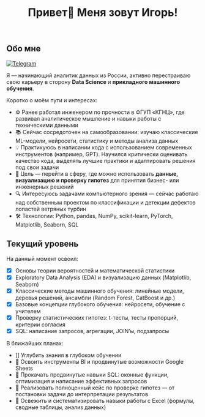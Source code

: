 <h1 align="center"> Привет👋 Меня зовут Игорь! </h1>
<br>

## Обо мне

[![Telegram](https://img.shields.io/badge/-Telegram-2CA5E0?style=flat&logo=telegram&logoColor=white)](https://t.me/id_obanai)

Я — начинающий аналитик данных из России, активно перестраиваю свою карьеру в сторону **Data Science** и **прикладного машинного обучения**. 

Коротко о моём пути и интересах: 

- ⚙️ Ранее работал инженером по прочности в ФГУП «КГНЦ», где развивал аналитическое мышление и навыки работы с техническими данными  
- 📚 Сейчас сосредоточен на самообразовании: изучаю классические ML-модели, нейросети, статистику и методы анализа данных
- 💡 Практикуюсь в написании кода с использованием современных инструментов (например, GPT). Научился критически оценивать качество кода, выделять лучшие практики и адаптировать решения под свои задачи
- 💼 Цель — перейти в сферу, где можно использовать **данные, визуализацию и проверку гипотез** для принятия бизнес- или инженерных решений  
- 🔍 Интересуюсь задачами компьютерного зрения — сейчас работаю над собственным проектом по классификации и детекции дефектов лопастей ветряных турбин  
- 🛠 Технологии: Python, pandas, NumPy, scikit-learn, PyTorch, Matplotlib, Seaborn, SQL

## Текущий уровень

На данный момент освоил:
- [x] Основы теории вероятностей и математической статистики  
- [x] Exploratory Data Analysis (EDA) и визуализацию данных (Matplotlib, Seaborn)  
- [x] Классические методы машинного обучения: линейные модели, деревья решений, ансамбли (Random Forest, CatBoost и др.)  
- [x] Базовые концепции глубокого обучения: нейросети, обучение с учителем  
- [x] Проверку статистических гипотез: t-тесты, тесты пропорций, критерии согласия  
- [x] SQL: написание запросов, агрегации, JOIN’ы, подзапросы  

В ближайших планах:
- [] Углубить знания в глубоком обучении  
- 📌 Освоить инструменты BI и продвинутые возможности Google Sheets  
- 📌 Прокачать продвинутые навыки SQL: оконные функции, оптимизация и написание эффективных запросов  
- 📌 Реализовать полноценный кейс по проверке гипотез — от постановки задачи до интерпретации результатов
- 📌 Освежить и систематизировать навыки работы с Excel (формулы, сводные таблицы, анализ данных)

